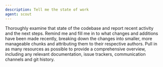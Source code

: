 ```yaml
---
description: Tell me the state of work
agent: scout
---
```


Thoroughly examine that state of the codebase and report recent activity and the next steps. Remind me and fill me in to what changes and additions have been made recently, breaking down the changes into smaller, more manageable chunks and attributing them to their respective authors. Pull in as many resources as possible to provide a comprehensive overview, including any relevant documentation, issue trackers, communication channels and git history.
